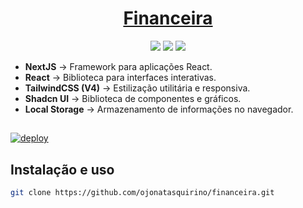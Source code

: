 # <div align="center"><a href='https://projecao-financeira-coral.vercel.app/'>Financeira</a></div>

<p align="center">
  <image
  src="https://img.shields.io/github/languages/count/ojonatasquirino/financeira"
  />
  <image
  src="https://img.shields.io/github/languages/top/ojonatasquirino/financeira"
  />
  <image
  src="https://img.shields.io/github/last-commit/ojonatasquirino/financeira"
  />

</p>

- **NextJS** → Framework para aplicações React.
- **React** → Biblioteca para interfaces interativas.
- **TailwindCSS (V4)** → Estilização utilitária e responsiva.
- **Shadcn UI** → Biblioteca de componentes e gráficos.
- **Local Storage** → Armazenamento de informações no navegador.

##

[![deploy](https://vercel.com/button)](https://projecao-financeira-coral.vercel.app/)

## Instalação e uso

```bash
git clone https://github.com/ojonatasquirino/financeira.git

```
